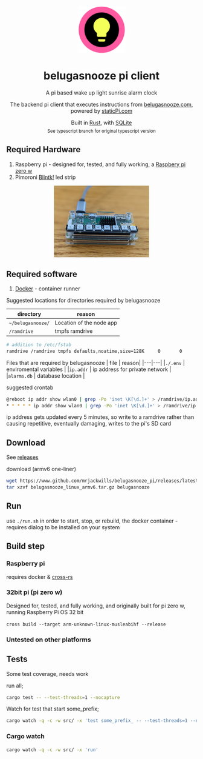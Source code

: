 <p align="center">
 <img src='./.github/logo.svg' width='125px'/>
</p>

<h1 align="center">belugasnooze pi client</h1>

<p align="center">
	A pi based wake up light sunrise alarm clock
</p>
<p align="center">
 The backend pi client that executes instructions from <a href='https://www.belugasnooze.com' target='_blank' rel='noopener noreferrer'>belugasnooze.com</a>, powered by <a href='https://www.staticpi.com' target='_blank' rel='noopener noreferrer'>staticPi.com</a>
</p>

<p align="center">
	Built in <a href='https://www.rust-lang.org/' target='_blank' rel='noopener noreferrer'>Rust</a>, with <a href='https://www.sqlite.org/' target='_blank' rel='noopener noreferrer'>SQLite</a>
	<br>
	<sub> See typescript branch for original typescript version</sub>
</p>


## Required Hardware

1) Raspberry pi - designed for, tested, and fully working, a <a href='https://www.raspberrypi.com/products/raspberry-pi-zero-w/' target='_blank' rel='noopener noreferrer'>Raspbery pi zero w</a>
2) Pimoroni <a href='https://shop.pimoroni.com/products/blinkt' target='_blank' rel='noopener noreferrer'>Blintk!</a> led strip

<p align="center">
	<a href="https://raw.githubusercontent.com/mrjackwills/belugasnooze_pi/main/.github/pi_photo.jpg" target='_blank' rel='noopener noreferrer'>
		<img src='./.github/pi_photo.jpg' width='50%'/>
	</a>
</p>

## Required software

1) <a href='https://www.docker.com/' target='_blank' rel='noopener noreferrer'>Docker</a> - container runner

Suggested locations for directories required by belugasnooze

| directory | reason|
| --- | --- |
|```~/belugasnooze/``` | Location of the node app |
|```/ramdrive```  | tmpfs ramdrive|

```bash
# addition to /etc/fstab
ramdrive /ramdrive tmpfs defaults,noatime,size=128K     0       0
```

Files that are required by belugasnooze
| file | reason|
|---|---|
|```./.env```		| enviromental variables |
|```ip.addr```		| ip address for private network |
|```alarms.db```	| database location |

suggested crontab

```bash
@reboot ip addr show wlan0 | grep -Po 'inet \K[\d.]+' > /ramdrive/ip.addr
* * * * * ip addr show wlan0 | grep -Po 'inet \K[\d.]+' > /ramdrive/ip.addr
```

ip address gets updated every 5 minutes, so write to a ramdrive rather than causing repetitive, eventually damaging, writes to the pi's SD card

## Download

See <a href="https://github.com/mrjackwills/belugasnooze_pi/releases" target='_blank' rel='noopener noreferrer'>releases</a>

download (armv6 one-liner)

```bash
wget https://www.github.com/mrjackwills/belugasnooze_pi/releases/latest/download/belugasnooze_linux_armv6.tar.gz &&
tar xzvf belugasnooze_linux_armv6.tar.gz belugasnooze
```

## Run

use ```./run.sh``` in order to start, stop, or rebuild, the docker container - requires dialog to be installed on your system

## Build step

### Raspberry pi

requires docker & <a href='https://github.com/cross-rs/cross' target='_blank' rel='noopener noreferrer'>cross-rs</a>

### 32bit pi (pi zero w)

Designed for, tested, and fully working, and originally built for pi zero w, running Raspberry Pi OS 32 bit

```cross build --target arm-unknown-linux-musleabihf --release```

### Untested on other platforms

## Tests

Some test coverage, needs work

run all;

```bash
cargo test -- --test-threads=1 --nocapture
```

Watch for test that start some_prefix;

```bash
cargo watch -q -c -w src/ -x 'test some_prefix_ -- --test-threads=1 --nocapture'
```

### Cargo watch

```bash
cargo watch -q -c -w src/ -x 'run'
```
